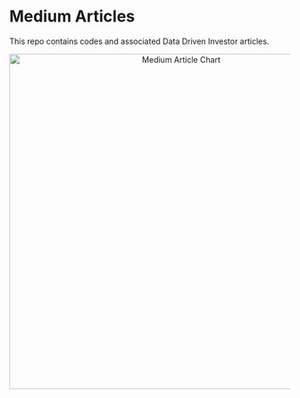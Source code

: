 # Medium Articles

This repo contains codes and associated Data Driven Investor articles.


<div>
    <a href="https://plotly.com/~DavidWoroniuk/319/" target="_blank" title="Medium Article Chart" style="display: block; text-align: center;"><img src="https://plotly.com/~DavidWoroniuk/319.png" alt="Medium Article Chart" style="max-width: 100%;width: 600px;"  width="600" onerror="this.onerror=null;this.src='https://plotly.com/404.png';" /></a>
</div>




